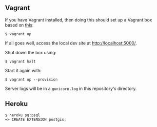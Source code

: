 
## Vagrant

If you have Vagrant installed, then doing this should set up a Vagrant box based on [this](https://github.com/philgyford/vagrant-heroku-cedar-14-python):

	$ vagrant up

If all goes well, access the local dev site at [http://localhost:5000/](http://localhost:5000/).

Shut down the box using:

	$ vagrant halt

Start it again with:

	$ vagrant up --provision

Server logs will be in a `gunicorn.log` in this repository's directory.


## Heroku

	$ heroku pg:psql
	=> CREATE EXTENSION postgis;


